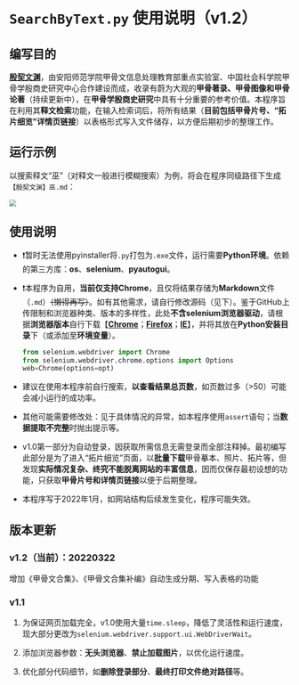 # `SearchByText.py` 使用说明（v1.2）

## 编写目的

[**殷契文渊**](http://jgw.aynu.edu.cn/ajaxpage/home2.0/index.html)，由安阳师范学院甲骨文信息处理教育部重点实验室、中国社会科学院甲骨学殷商史研究中心合作建设而成，收录有蔚为大观的**甲骨著录、甲骨图像和甲骨论著**（持续更新中），在**甲骨学殷商史研究**中具有十分重要的参考价值。本程序旨在利用其**释文检索**功能，在输入检索词后，将所有结果（**目前包括甲骨片号、“拓片细览”详情页链接**）以表格形式写入文件储存，以方便后期初步的整理工作。

## 运行示例

以搜索释文“巫”（对释文一般进行模糊搜索）为例，将会在程序同级路径下生成`【殷契文渊】巫.md`：

<img src="https://raw.githubusercontent.com/zhituaner/picBed/master/SearchByText_Example.png" style="zoom:75%;" />

## 使用说明

- :heavy_exclamation_mark:暂时无法使用pyinstaller将`.py`打包为`.exe`文件，运行需要**Python环境**。依赖的第三方库：**os**、**selenium**、**pyautogui**。

- :heavy_exclamation_mark:本程序为自用，**当前仅支持Chrome**，且仅将结果存储为**Markdown**文件（`.md`）~~（懒得再写）~~。如有其他需求，请自行修改源码（见下）。鉴于GitHub上传限制和浏览器种类、版本的多样性，此处**不含selenium浏览器驱动**，请根据**浏览器版本**自行下载【[**Chrome**](http://chromedriver.storage.googleapis.com/index.html)；[**Firefox**](https://github.com/mozilla/geckodriver/releases/)；[**IE**](http://selenium-release.storage.googleapis.com/index.html)】，并将其放在**Python安装目录**下（或添加至**环境变量**）。

  ```python
  from selenium.webdriver import Chrome
  from selenium.webdriver.chrome.options import Options
  web=Chrome(options=opt)
  ```

- 建议在使用本程序前自行搜索，**以查看结果总页数**，如页数过多（>50）可能会减小运行的成功率。

- 其他可能需要修改处：见于具体情况的异常，如本程序使用`assert`语句；当**数据提取不完整**时抛出提示等。

- v1.0第一部分为自动登录，因获取所需信息无需登录而全部注释掉。最初编写此部分是为了进入“拓片细览”页面，以**批量下载**甲骨摹本、照片、拓片等，但发现**实际情况复杂、终究不能脱离网站的丰富信息**，因而仅保存最初设想的功能，只获取**甲骨片号和详情页链接**以便于后期整理。

- 本程序写于2022年1月，如网站结构后续发生变化，程序可能失效。

## 版本更新

### v1.2（当前）：20220322

增加《甲骨文合集》、《甲骨文合集补编》自动生成分期、写入表格的功能

### v1.1

1. 为保证网页加载完全，v1.0使用大量`time.sleep`，降低了灵活性和运行速度，现大部分更改为`selenium.webdriver.support.ui.WebDriverWait`。

2. 添加浏览器参数：**无头浏览器**、**禁止加载图片**，以优化运行速度。

3. 优化部分代码细节，如**删除登录部分**、**最终打印文件绝对路径**等。
